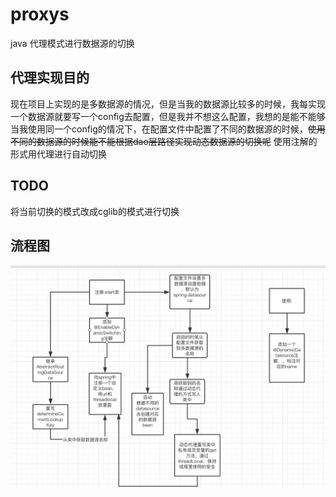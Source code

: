 # proxys
java 代理模式进行数据源的切换

##  代理实现目的
现在项目上实现的是多数据源的情况，但是当我的数据源比较多的时候，我每实现一个数据源就要写一个config去配置，但是我并不想这么配置，我想的是能不能够当我使用同一个config的情况下，在配置文件中配置了不同的数据源的时候，~~使用不同的数据源的时候能不能根据dao层路径实现动态数据源的切换呢~~ 使用注解的形式用代理进行自动切换


## TODO
将当前切换的模式改成cglib的模式进行切换

## 流程图

![pic](pic/lct.png)
